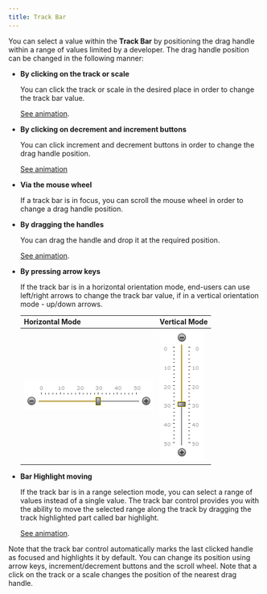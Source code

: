 ```yaml
---
title: Track Bar
---
```

You can select a value within the **Track Bar** by positioning the drag handle within a range of values limited by a developer. The drag handle position can be changed in the following manner:
* **By clicking on the track or scale**
	
	You can click the track or scale in the desired place in order to change the track bar value.
	
	[See animation](../../../interface-elements-for-web/articles/editors/track-bar/track-and-scale-clicks.md).
* **By clicking on decrement and increment buttons**
	
	You can click increment and decrement buttons in order to change the drag handle position.
	
	[See animation](../../../interface-elements-for-web/articles/editors/track-bar/change-buttons-clicks.md)
* **Via the mouse wheel**
	
	If a track bar is in focus, you can scroll the mouse wheel in order to change a drag handle position.
* **By dragging the handles**
	
	You can drag the handle and drop it at the required position.
	
	[See animation](../../../interface-elements-for-web/articles/editors/track-bar/drag-handle-drag-n-drop.md).
* **By pressing arrow keys**
	
	If the track bar is in a horizontal orientation mode, end-users can use left/right arrows to change the track bar value, if in a vertical orientation mode - up/down arrows.
	
	| Horizontal Mode | Vertical Mode |
	|---|---|
	| ![ASPxTrackBar_horizontal.png](../../images/Img16496.png) | ![ASPxTrackBar_vertical.png](../../images/Img16497.png) |
* **Bar Highlight moving**
	
	If the track bar is in a range selection mode, you can select a range of values instead of a single value. The track bar control provides you with the ability to move the selected range along the track by dragging the track highlighted part called bar highlight.
	
	[See animation](../../../interface-elements-for-web/articles/editors/track-bar/dragging-bar-highlight.md). 

Note that the track bar control automatically marks the last clicked handle as focused and highlights it by default. You can change its position using arrow keys, increment/decrement buttons and the scroll wheel. Note that a click on the track or a scale changes the position of the nearest drag handle.